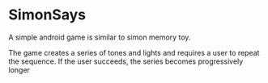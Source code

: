 # SimonSays
A simple android game is similar to simon memory toy.

The game creates a series of tones and lights and requires a user to repeat the sequence. If the user succeeds, the series becomes progressively longer 
